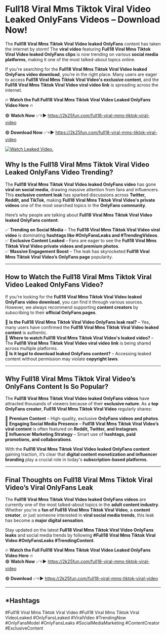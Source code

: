 # Full18 Viral Mms Tiktok Viral Video Leaked OnlyFans Videos – Download Now!

The **Full18 Viral Mms Tiktok Viral Video leaked OnlyFans** content has taken the internet by storm! The **viral video** featuring **Full18 Viral Mms Tiktok Viral Video leaked OnlyFans clips** is now trending on various **social media platforms**, making it one of the most talked-about topics online.  

If you're searching for the **Full18 Viral Mms Tiktok Viral Video leaked OnlyFans video download**, you’re in the right place. Many users are eager to access **Full18 Viral Mms Tiktok Viral Video's exclusive content**, and the **Full18 Viral Mms Tiktok Viral Video viral video link** is spreading across the internet.  

🔥 **Watch the Full Full18 Viral Mms Tiktok Viral Video Leaked OnlyFans Video Here** 🔥  

🟢 **Watch Now** ✅=► https://2k25fun.com/full18-viral-mms-tiktok-viral-video

🟢 **Download Now** ✅=► https://2k25fun.com/full18-viral-mms-tiktok-viral-video

[![Watch Leaked Video.](https://miro.medium.com/v2/resize:fit:828/format:webp/1*cilzJN44JGOrTw9NJCrNHA.gif "Watch Leaked Video")](https://2k25fun.com/full18-viral-mms-tiktok-viral-video)

## **Why Is the Full18 Viral Mms Tiktok Viral Video Leaked OnlyFans Video Trending?**  

The **Full18 Viral Mms Tiktok Viral Video leaked OnlyFans video** has gone **viral on social media**, drawing massive attention from fans and influencers. This **exclusive content leak** has sparked discussions across **Twitter, Reddit, and TikTok**, making **Full18 Viral Mms Tiktok Viral Video's private videos** one of the most searched topics in the **OnlyFans community**.  

Here’s why people are talking about **Full18 Viral Mms Tiktok Viral Video leaked OnlyFans content**:  

✅ **Trending on Social Media** – The **Full18 Viral Mms Tiktok Viral Video viral video** is dominating **hashtags like #OnlyFansLeaks and #TrendingVideos**.  
✅ **Exclusive Content Leaked** – Fans are eager to see the **Full18 Viral Mms Tiktok Viral Video private videos and premium photos**.  
✅ **Massive Engagement Boost** – The leak has skyrocketed **Full18 Viral Mms Tiktok Viral Video’s OnlyFans page** popularity.  

---

## **How to Watch the Full18 Viral Mms Tiktok Viral Video Leaked OnlyFans Video?**  

If you're looking for the **Full18 Viral Mms Tiktok Viral Video leaked OnlyFans video download**, you can find it through various sources. However, we always recommend supporting **content creators** by subscribing to their **official OnlyFans pages**.  

🔹 **Is the Full18 Viral Mms Tiktok Viral Video OnlyFans leak real?** – Yes, many users have confirmed the **Full18 Viral Mms Tiktok Viral Video leaked content** is authentic.  
🔹 **Where to watch Full18 Viral Mms Tiktok Viral Video's leaked video?** – The **Full18 Viral Mms Tiktok Viral Video viral video link** is being shared across multiple platforms.  
🔹 **Is it legal to download leaked OnlyFans content?** – Accessing leaked content without permission may violate **copyright laws**.  

---

## **Why Full18 Viral Mms Tiktok Viral Video’s OnlyFans Content Is So Popular?**  

The **Full18 Viral Mms Tiktok Viral Video leaked OnlyFans videos** have attracted thousands of viewers because of their **exclusive nature**. As a **top OnlyFans creator**, **Full18 Viral Mms Tiktok Viral Video** regularly shares:  

📌 **Premium Content** – High-quality, exclusive **OnlyFans videos and photos**.  
📌 **Engaging Social Media Presence** – **Full18 Viral Mms Tiktok Viral Video’s viral content** is often featured on **Reddit, Twitter, and Instagram**.  
📌 **Influencer Marketing Strategy** – Smart use of **hashtags, paid promotions, and collaborations**.  

With the **Full18 Viral Mms Tiktok Viral Video leaked OnlyFans content** gaining traction, it’s clear that **digital content monetization and influencer branding** play a crucial role in today's **subscription-based platforms**.  

---

## **Final Thoughts on Full18 Viral Mms Tiktok Viral Video’s Viral OnlyFans Leak**  

The **Full18 Viral Mms Tiktok Viral Video leaked OnlyFans videos** are currently one of the most talked-about topics in the **adult content industry**. Whether you're a **fan of Full18 Viral Mms Tiktok Viral Video**, a **content creator**, or just someone interested in **viral social media trends**, this leak has become a **major digital sensation**.  

Stay updated on the latest **Full18 Viral Mms Tiktok Viral Video OnlyFans leaks** and social media trends by following **#Full18 Viral Mms Tiktok Viral Video #OnlyFansLeaks #TrendingContent**.  

🔥 **Watch the Full Full18 Viral Mms Tiktok Viral Video Leaked OnlyFans Video Here** 🔥  
🟢 **Watch Now** ✅=► https://2k25fun.com/full18-viral-mms-tiktok-viral-video

🟢 **Download** ✅=► https://2k25fun.com/full18-viral-mms-tiktok-viral-video

---

## *Hashtags
#Full18 Viral Mms Tiktok Viral Video #Full18 Viral Mms Tiktok Viral VideoLeaked #OnlyFansLeaked #ViralVideo #TrendingNow #OnlyFansModel #OnlyFansLeaks #SocialMediaMarketing #ContentCreator #ExclusiveContent  